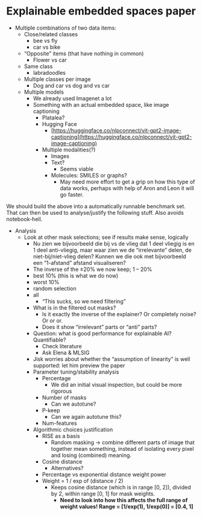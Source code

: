 # Explainable embedded spaces paper

- Multiple combinations of two data items:
    - Close/related classes
        - bee vs fly
        - car vs bike
    - “Opposite” items (that have nothing in common)
        - Flower vs car
    - Same class
        - labradoodles
    - Multiple classes per image
        - Dog and car vs dog and vs car
    - Multiple models
        - We already used Imagenet a lot
        - Something with an actual embedded space, like image captioning
            - Platalea?
            - Hugging Face
                - [https://huggingface.co/nlpconnect/vit-gpt2-image-captioning](https://huggingface.co/nlpconnect/vit-gpt2-image-captioning)
            - Multiple modalities(?)
                - Images
                - Text?
                    - Seems viable
                - Molecules: SMILES or graphs?
                    - May need more effort to get a grip on how this type of data works, perhaps with help of Aron and Leon it will go faster.

We should build the above into a automatically runnable benchmark set. That can then be used to analyse/justify the following stuff. Also avoids notebook-hell.

- Analysis
    - Look at other mask selections; see if results make sense, logically
        - Nu zien we bijvoorbeeld die bij vs de vlieg dat 1 deel vliegig is en 1 deel anti-vliegig, maar waar zien we de “irrelevante” delen, de niet-bij/niet-vlieg delen? Kunnen we die ook met bijvoorbeeld een “1-afstand” afstand visualiseren?
        - The inverse of the ±20% we now keep; 1 – 20%
        - best 10% (this is what we do now)
        - worst 10%
        - random selection
        - all
            - “This sucks, so we need filtering”
        - What is in the filtered out masks?
            - Is it exactly the inverse of the explainer? Or completely noise? Or or or.
            - Does it show “irrelevant” parts or “anti” parts?
        - Question: what is good performance for explainable AI? Quantifiable?
            - Check literature
            - Ask Elena & MLSIG
        - Jisk worries about whether the “assumption of linearity” is well supported: let him preview the paper
        - Parameter tuning/stability analysis
            - Percentage
                - We did an initial visual inspection, but could be more rigorous
            - Number of masks
                - Can we autotune?
            - P-keep
                - Can we again autotune this?
            - Num-features
        - Algorithmic choices justification
            - RISE as a basis
                - Random masking -> combine different parts of image that together mean something, instead of isolating every pixel and losing (combined) meaning.
            - Cosine distance
                - Alternatives?
            - Percentage vs exponential distance weight power
            - Weight = 1 / exp of (distance / 2)
                - Keeps cosine distance (which is in range [0, 2]), divided by 2, within range [0, 1] for mask weights.
                    - **Need to look into how this affects the full range of weight values! Range = [1/exp(1), 1/exp(0)] = [0.4, 1]**
